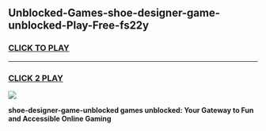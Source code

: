 
## Unblocked-Games-shoe-designer-game-unblocked-Play-Free-fs22y
<h3>
<a href="https://premium76.site?title=shoe-designer-game-unblocked&ref=23A">CLICK TO PLAY</a></h3>
<hr>

<h3>
<a href="https://premium76.site?title=shoe-designer-game-unblocked&ref=23A">CLICK 2 PLAY</a>
  
</h3>

<a href="https://premium76.site?title=shoe-designer-game-unblocked&ref=23A"><img src="https://clearcache.store/games.png"></a>


**shoe-designer-game-unblocked games unblocked: Your Gateway to Fun and Accessible Online Gaming**

